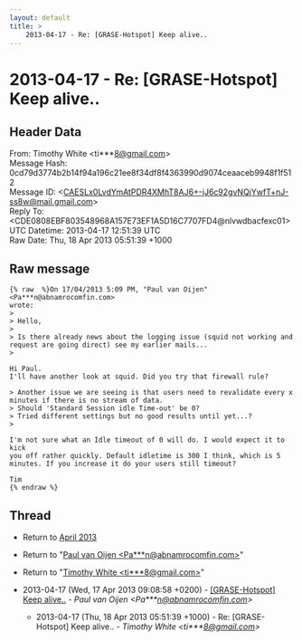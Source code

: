 ```yaml
---
layout: default
title: >
    2013-04-17 - Re: [GRASE-Hotspot] Keep alive..
---
```


# 2013-04-17 - Re: [GRASE-Hotspot] Keep alive..

## Header Data

From: Timothy White \<ti***8@gmail.com\><br>
Message Hash: 0cd79d3774b2b14f94a196c21ee8f34df8f4363990d9074ceaaceb9948f1f512<br>
Message ID: \<CAESLx0LvdYmAtPDR4XMhT8AJ6+-jJ6c92gvNQjYwfT+nJ-ss8w@mail.gmail.com\><br>
Reply To: \<CDE0808EBF803548968A157E73EF1A5D16C7707FD4@nlvwdbacfexc01\><br>
UTC Datetime: 2013-04-17 12:51:39 UTC<br>
Raw Date: Thu, 18 Apr 2013 05:51:39 +1000<br>

## Raw message

```
{% raw  %}On 17/04/2013 5:09 PM, "Paul van Oijen" <Pa***n@abnamrocomfin.com>
wrote:
>
> Hello,
>
> Is there already news about the logging issue (squid not working and
request are going direct) see my earlier mails...
>

Hi Paul.
I'll have another look at squid. Did you try that firewall rule?

> Another issue we are seeing is that users need to revalidate every x
minutes if there is no stream of data.
> Should 'Standard Session idle Time-out' be 0?
> Tried different settings but no good results until yet...?
>

I'm not sure what an Idle timeout of 0 will do. I would expect it to kick
you off rather quickly. Default idletime is 300 I think, which is 5
minutes. If you increase it do your users still timeout?

Tim
{% endraw %}
```

## Thread

+ Return to [April 2013](/archive/2013/04)

+ Return to "[Paul van Oijen <Pa***n<span>@</span>abnamrocomfin.com>](/authors/pa___n_at_abnamrocomfin_com)"
+ Return to "[Timothy White <ti***8<span>@</span>gmail.com>](/authors/ti___8_at_gmail_com)"

+ 2013-04-17 (Wed, 17 Apr 2013 09:08:58 +0200) - [[GRASE-Hotspot] Keep alive..](/archive/2013/04/e66e4416cd52eefd0a19ed8bf5df7933d01ab4f4c8804a7eb13f21cf5cef8c98) - _Paul van Oijen \<Pa***n@abnamrocomfin.com\>_
  + 2013-04-17 (Thu, 18 Apr 2013 05:51:39 +1000) - Re: [GRASE-Hotspot] Keep alive.. - _Timothy White \<ti***8@gmail.com\>_

